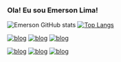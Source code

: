 ### Ola! Eu sou Emerson Lima!

![Emerson GitHub stats](https://github-readme-stats.vercel.app/api?username=emslima&show_icons=true&theme=Showing)
[![Top Langs](https://github-readme-stats.vercel.app/api/top-langs/?username=emslima&layout=compact)](https://github.com/anuraghazra/github-readme-stats)

[![blog](https://img.shields.io/badge/WhatsApp-25D366?style=for-the-badge&logo=whatsapp&logoColor=white)](zapzap)
[![blog](https://img.shields.io/badge/Gmail-E34131?style=for-the-badge&logo=gmail&logoColor=white)](gmail)
[![blog](https://img.shields.io/badge/LinkedIn-0366c3?style=for-the-badge&logo=linkedin&logoColor=white)](linkdim)

[![blog](https://img.shields.io/badge/HTML-e96228?style=for-the-badge&logo=html5&logoColor=white)](HTML)
[![blog](https://img.shields.io/badge/CSS-2862e9?&style=for-the-badge&logo=css3&logoColor=white)](CSS)
[![blog](https://img.shields.io/badge/JavaScript-f7d620?style=for-the-badge&logo=javascript&logoColor=black)](Javascript)

